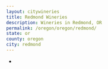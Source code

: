 ```yaml
---
layout: citywineries
title: Redmond Wineries
description: Wineries in Redmond, OR
permalink: /oregon/oregon/redmond/
state: or
county: oregon
city: redmond
---
```

-
